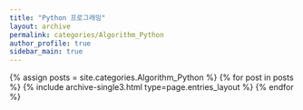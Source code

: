 ```yaml
---
title: "Python 프로그래밍"
layout: archive
permalink: categories/Algorithm_Python
author_profile: true
sidebar_main: true
---
```



{% assign posts = site.categories.Algorithm_Python %}
{% for post in posts %} {% include archive-single3.html type=page.entries_layout %} {% endfor %}
